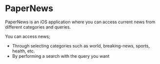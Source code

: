 # PaperNews

PaperNews is an iOS application where you can access current news from different categories and queries.

You can access news;

- Through selecting categories such as world, breaking-news, sports, health, etc. 
- By performing a search with the query you want
